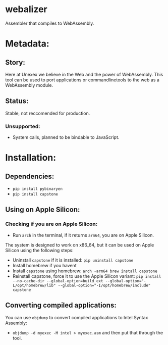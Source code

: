 # webalizer
Assembler that compiles to WebAssembly.
# Metadata:
## Story:
Here at Unexex we believe in the Web and the power of WebAssembly. This tool can be used to port applications or commandlinetools to the web as a WebAssembly module.
## Status:
Stable, not reccomended for production.
### Unsupported:
- System calls, planned to be bindable to JavaScript.
# Installation:
## Dependencies:
- `pip install pybinaryen`
- `pip install capstone`
## Using on Apple Silicon:
### Checking if you are on Apple Silicon:
- Run `arch` in the terminal, if it returns `arm64`, you are on Apple Silicon.

The system is designed to work on x86_64, but it can be used on Apple Silicon using the following steps:
- Uninstall `capstone` if it is installed: `pip uninstall capstone`
- Install homebrew if you havent
- Install `capstone` using homebrew: `arch -arm64 brew install capstone`
- Reinstall capstone, force it to use the Apple Silicon variant: `pip install --no-cache-dir --global-option=build_ext --global-option="-L/opt/homebrew/lib" --global-option="-I/opt/homebrew/include" capstone`
## Converting compiled applications:
You can use `objdump` to convert compiled applications to Intel Syntax Assembly:
- `objdump -d myexec -M intel > myexec.asm`
and then put that through the tool.
